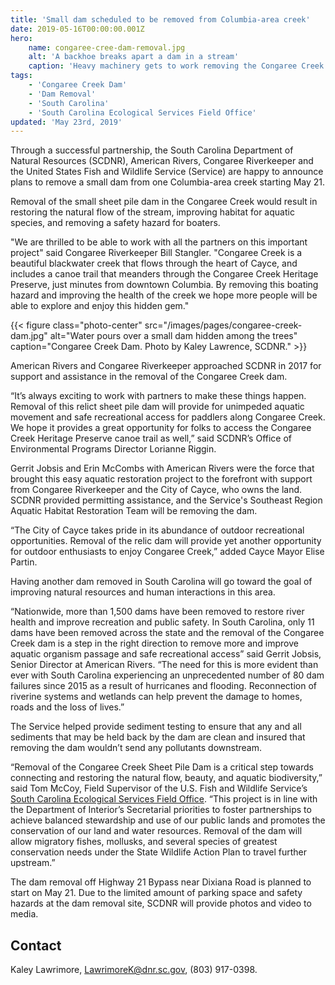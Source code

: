 ```yaml
---
title: 'Small dam scheduled to be removed from Columbia-area creek'
date: 2019-05-16T00:00:00.001Z
hero:
    name: congaree-cree-dam-removal.jpg
    alt: 'A backhoe breaks apart a dam in a stream'
    caption: 'Heavy machinery gets to work removing the Congaree Creek Dam near Columbia, SC. Photo by Kaley Lawrence, SCDNR.'
tags:
    - 'Congaree Creek Dam'
    - 'Dam Removal'
    - 'South Carolina'
    - 'South Carolina Ecological Services Field Office'
updated: 'May 23rd, 2019'
---
```


Through a successful partnership, the South Carolina Department of Natural Resources (SCDNR), American Rivers, Congaree Riverkeeper and the United States Fish and Wildlife Service (Service) are happy to announce plans to remove a small dam from one Columbia-area creek starting May 21.

Removal of the small sheet pile dam in the Congaree Creek would result in restoring the natural flow of the stream, improving habitat for aquatic species, and removing a safety hazard for boaters.

"We are thrilled to be able to work with all the partners on this important project" said Congaree Riverkeeper Bill Stangler. "Congaree Creek is a beautiful blackwater creek that flows through the heart of Cayce, and includes a canoe trail that meanders through the Congaree Creek Heritage Preserve, just minutes from downtown Columbia. By removing this boating hazard and improving the health of the creek we hope more people will be able to explore and enjoy this hidden gem."

{{< figure class="photo-center" src="/images/pages/congaree-creek-dam.jpg" alt="Water pours over a small dam hidden among the trees" caption="Congaree Creek Dam. Photo by Kaley Lawrence, SCDNR." >}}

American Rivers and Congaree Riverkeeper approached SCDNR in 2017 for support and assistance in the removal of the Congaree Creek dam.

“It’s always exciting to work with partners to make these things happen.  Removal of this relict sheet pile dam will provide for unimpeded aquatic movement and safe recreational access for paddlers along Congaree Creek.  We hope it provides a great opportunity for folks to access the Congaree Creek Heritage Preserve canoe trail as well,” said SCDNR’s Office of Environmental Programs Director Lorianne Riggin. 

Gerrit Jobsis and Erin McCombs with American Rivers were the force that brought this easy aquatic restoration project to the forefront with support from Congaree Riverkeeper and the City of Cayce, who owns the land. SCDNR provided permitting assistance, and the Service's Southeast Region Aquatic Habitat Restoration Team will be removing the dam.

“The City of Cayce takes pride in its abundance of outdoor recreational opportunities. Removal of the relic dam will provide yet another opportunity for outdoor enthusiasts to enjoy Congaree Creek,” added Cayce Mayor Elise Partin. 

Having another dam removed in South Carolina will go toward the goal of improving natural resources and human interactions in this area.

“Nationwide, more than 1,500 dams have been removed to restore river health and improve recreation and public safety.  In South Carolina, only 11 dams have been removed across the state and the removal of the Congaree Creek dam is a step in the right direction to remove more and improve aquatic organism passage and safe recreational access” said Gerrit Jobsis, Senior Director at American Rivers. “The need for this is more evident than ever with South Carolina experiencing an unprecedented number of 80 dam failures since 2015 as a result of hurricanes and flooding.  Reconnection of riverine systems and wetlands can help prevent the damage to homes, roads and the loss of lives.”

The Service helped provide sediment testing to ensure that any and all sediments that may be held back by the dam are clean and insured that removing the dam wouldn’t send any pollutants downstream.

“Removal of the Congaree Creek Sheet Pile Dam is a critical step towards connecting and restoring the natural flow, beauty, and aquatic biodiversity,” said Tom McCoy, Field Supervisor of the U.S. Fish and Wildlife Service’s [South Carolina Ecological Services Field Office](/charleston).  “This project is in line with the Department of Interior’s Secretarial priorities to foster partnerships to achieve balanced stewardship and use of our public lands and promotes the conservation of our land and water resources.  Removal of the dam will allow migratory fishes, mollusks, and several species of greatest conservation needs under the State Wildlife Action Plan to travel further upstream.”

The dam removal off Highway 21 Bypass near Dixiana Road is planned to start on May 21. Due to the limited amount of parking space and safety hazards at the dam removal site, SCDNR will provide photos and video to media.

## Contact

Kaley Lawrimore, [LawrimoreK@dnr.sc.gov](mailto:LawrimoreK@dnr.sc.gov), (803) 917-0398.

